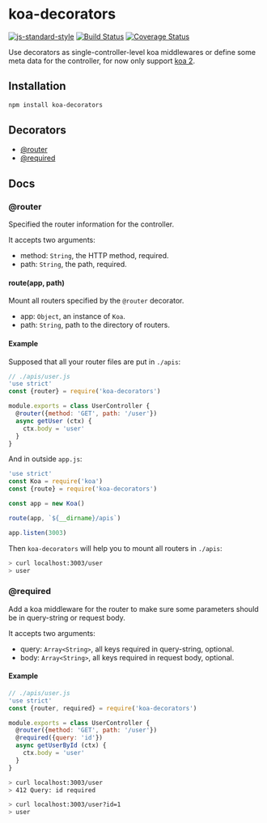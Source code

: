 # koa-decorators
[![js-standard-style](https://img.shields.io/badge/code%20style-standard-brightgreen.svg)](http://standardjs.com/)
[![Build Status](https://travis-ci.org/DavidCai1993/koa-decorators.svg?branch=master)](https://travis-ci.org/DavidCai1993/koa-decorators)
[![Coverage Status](https://coveralls.io/repos/github/DavidCai1993/koa-decorators/badge.svg?branch=master)](https://coveralls.io/github/DavidCai1993/koa-decorators?branch=master)

Use decorators as single-controller-level koa middlewares or define some meta data for the controller, for now only support [koa 2](https://github.com/koajs/koa/tree/v2.x).

## Installation

```sh
npm install koa-decorators
```

## Decorators

* [@router](#router)
* [@required](#required)

## Docs

### @router

Specified the router information for the controller.

It accepts two arguments:
  - method: `String`, the HTTP method, required.
  - path: `String`, the path, required.

#### route(app, path)

Mount all routers specified by the `@router` decorator.
  - app: `Object`, an instance of `Koa`.
  - path: `String`, path to the directory of routers.

#### Example

Supposed that all your router files are put in `./apis`:

```js
// ./apis/user.js
'use strict'
const {router} = require('koa-decorators')

module.exports = class UserController {
  @router({method: 'GET', path: '/user'})
  async getUser (ctx) {
    ctx.body = 'user'
  }
}
```

And in outside `app.js`:

```js
'use strict'
const Koa = require('koa')
const {route} = require('koa-decorators')

const app = new Koa()

route(app, `${__dirname}/apis`)

app.listen(3003)
```

Then `koa-decorators` will help you to mount all routers in `./apis`:

```sh
> curl localhost:3003/user
> user
```

### @required

Add a koa middleware for the router to make sure some parameters should be in query-string or request body.

It accepts two arguments:
  - query: `Array<String>`, all keys required in query-string, optional.
  - body: `Array<String>`, all keys required in request body, optional.

#### Example

```js
// ./apis/user.js
'use strict'
const {router, required} = require('koa-decorators')

module.exports = class UserController {
  @router({method: 'GET', path: '/user'})
  @required({query: 'id'})
  async getUserById (ctx) {
    ctx.body = 'user'
  }
}
```

```sh
> curl localhost:3003/user
> 412 Query: id required

> curl localhost:3003/user?id=1
> user
```
